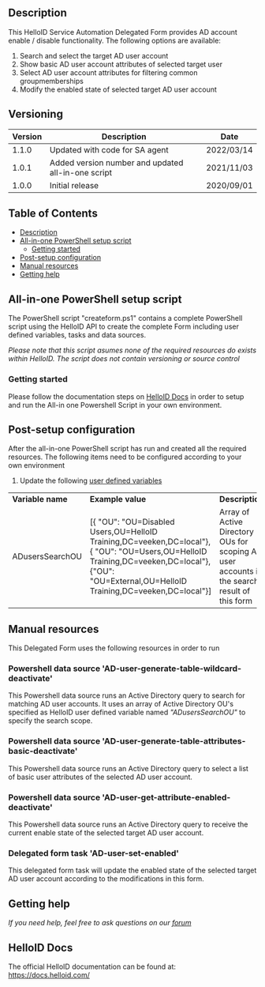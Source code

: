 <!-- Description -->
## Description
This HelloID Service Automation Delegated Form provides AD account enable / disable functionality. The following options are available:
 1. Search and select the target AD user account
 2. Show basic AD user account attributes of selected target user
 3. Select AD user account attributes for filtering common groupmemberships
 4. Modify the enabled state of selected target AD user account


## Versioning
| Version | Description | Date |
| - | - | - |
| 1.1.0   | Updated with code for SA agent | 2022/03/14  |
| 1.0.1   | Added version number and updated all-in-one script | 2021/11/03  |
| 1.0.0   | Initial release | 2020/09/01  |


<!-- TABLE OF CONTENTS -->
## Table of Contents
* [Description](#description)
* [All-in-one PowerShell setup script](#all-in-one-powershell-setup-script)
  * [Getting started](#getting-started)
* [Post-setup configuration](#post-setup-configuration)
* [Manual resources](#manual-resources)
* [Getting help](#getting-help)


## All-in-one PowerShell setup script
The PowerShell script "createform.ps1" contains a complete PowerShell script using the HelloID API to create the complete Form including user defined variables, tasks and data sources.

 _Please note that this script asumes none of the required resources do exists within HelloID. The script does not contain versioning or source control_


### Getting started
Please follow the documentation steps on [HelloID Docs](https://docs.helloid.com/hc/en-us/articles/360017556559-Service-automation-GitHub-resources) in order to setup and run the All-in one Powershell Script in your own environment.

 
## Post-setup configuration
After the all-in-one PowerShell script has run and created all the required resources. The following items need to be configured according to your own environment
 1. Update the following [user defined variables](https://docs.helloid.com/hc/en-us/articles/360014169933-How-to-Create-and-Manage-User-Defined-Variables)
<table>
  <tr><td><strong>Variable name</strong></td><td><strong>Example value</strong></td><td><strong>Description</strong></td></tr>
  <tr><td>ADusersSearchOU</td><td>[{ "OU": "OU=Disabled Users,OU=HelloID Training,DC=veeken,DC=local"},{ "OU": "OU=Users,OU=HelloID Training,DC=veeken,DC=local"},{"OU": "OU=External,OU=HelloID Training,DC=veeken,DC=local"}]</td><td>Array of Active Directory OUs for scoping AD user accounts in the search result of this form</td></tr>
</table>

## Manual resources
This Delegated Form uses the following resources in order to run

### Powershell data source 'AD-user-generate-table-wildcard-deactivate'
This Powershell data source runs an Active Directory query to search for matching AD user accounts. It uses an array of Active Directory OU's specified as HelloID user defined variable named _"ADusersSearchOU"_ to specify the search scope.

### Powershell data source 'AD-user-generate-table-attributes-basic-deactivate'
This Powershell data source runs an Active Directory query to select a list of basic user attributes of the selected AD user account.  

### Powershell data source 'AD-user-get-attribute-enabled-deactivate'
This Powershell data source runs an Active Directory query to receive the current enable state of the selected target AD user account.

### Delegated form task 'AD-user-set-enabled'
This delegated form task will update the enabled state of the selected target AD user account according to the modifications in this form.

## Getting help
_If you need help, feel free to ask questions on our [forum](https://forum.helloid.com/forum/helloid-connectors/service-automation/506-helloid-sa-active-directory-ad-account-de-activate)_

## HelloID Docs
The official HelloID documentation can be found at: https://docs.helloid.com/
